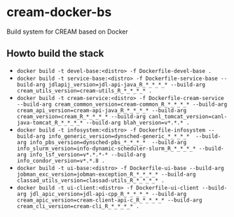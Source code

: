 # cream-docker-bs
Build system for CREAM based on Docker

## Howto build the stack

- `docker build -t devel-base:<distro> -f Dockerfile-devel-base .`
- `docker build -t service-base:<distro> -f Dockerfile-service-base --build-arg jdlapij_version=jdl-api-java_R_*_*_*_* --build-arg cream_utils_version=cream-utils_R_*_*_*_* .`
- `docker build -t cream-service:<distro> -f Dockerfile-cream-service --build-arg cream_common_version=cream-common_R_*_*_*_* --build-arg cream_api_version=cream-api-java_R_*_*_*_* --build-arg cream_version=cream_R_*_*_*_* --build-arg canl_tomcat_version=canl-java-tomcat_R_*_*_*_* --build-arg blah_version=v*.*.* .`
- `docker build -t infosystem:<distro> -f Dockerfile-infosystem --build-arg info_generic_version=dynsched-generic_*_*_*_*  --build-arg info_pbs_version=dynsched-pbs_*_*_*_*  --build-arg info_slurm_version=info-dynamic-scheduler-slurm_R_*_*_*_* --build-arg info_lsf_version=v*.*.*-* --build-arg info_condor_version=v*.*.8 .`
- `docker build -t ui-base:<distro> -f Dockerfile-ui-base --build-arg jobman_exc_version=jobman-exception_R_*_*_*_* --build-arg classad_utils_version=classad-utils_R_*_*_*_* .`
- `docker build -t ui-client:<distro> -f Dockerfile-ui-client --build-arg jdl_apic_version=jdl-api-cpp_R_*_*_*_* --build-arg cream_apic_version=cream-client-api-c_R_*_*_*_* --build-arg cream_cli_version=cream-cli_R_*_*_*_* .`
